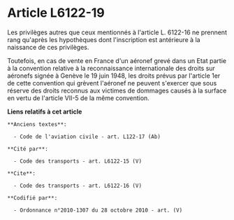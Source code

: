 # Article L6122-19

Les privilèges autres que ceux mentionnés à l'article L. 6122-16 ne prennent rang qu'après les hypothèques dont l'inscription
est antérieure à la naissance de ces privilèges. 

Toutefois, en cas de vente en France d'un aéronef grevé dans un Etat partie à la convention relative à la reconnaissance
internationale des droits sur aéronefs signée à Genève le 19 juin 1948, les droits prévus par l'article 1er de cette
convention qui grèvent l'aéronef ne peuvent s'exercer que sous réserve des droits reconnus aux victimes de dommages causés à
la surface en vertu de l'article VII-5 de la même convention.

**Liens relatifs à cet article**

	**Anciens textes**:

	  - Code de l'aviation civile - art. L122-17 (Ab)

	**Cité par**:

	  - Code des transports - art. L6122-15 (V)

	**Cite**:

	  - Code des transports - art. L6122-16 (V)

	**Codifié par**:

	  - Ordonnance n°2010-1307 du 28 octobre 2010 - art. (V)
